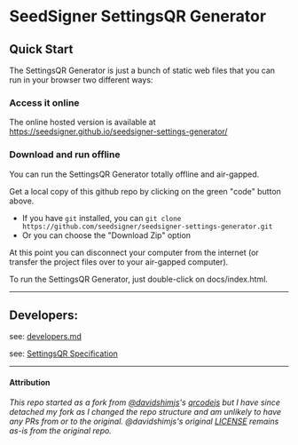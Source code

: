 # SeedSigner SettingsQR Generator


## Quick Start
The SettingsQR Generator is just a bunch of static web files that you can run in your browser two different ways:

### Access it online
The online hosted version is available at https://seedsigner.github.io/seedsigner-settings-generator/

### Download and run offline
You can run the SettingsQR Generator totally offline and air-gapped.

Get a local copy of this github repo by clicking on the green "code" button above.

* If you have `git` installed, you can `git clone https://github.com/seedsigner/seedsigner-settings-generator.git`
* Or you can choose the "Download Zip" option

At this point you can disconnect your computer from the internet (or transfer the project files over to your air-gapped computer).

To run the SettingsQR Generator, just double-click on docs/index.html.

---

## Developers:
see: [developers.md](docs/developers.md)

see: [SettingsQR Specification](docs/settingsqr_specification.md)

---

#### Attribution
*This repo started as a fork from [@davidshimjs](https://github.com/davidshimjs)'s [qrcodejs](https://github.com/davidshimjs/qrcodejs) but I have since detached my fork as I changed the repo structure and am unlikely to have any PRs from or to the original. @davidshimjs's original [LICENSE](LICENSE) remains as-is from the original repo.*
